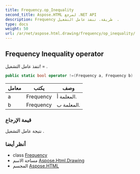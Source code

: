 ```yaml
---
title: Frequency.op_Inequality
second_title: Aspose.HTML لمرجع .NET API
description: Frequency طريقة. تنفذ عامل التشغيل  .
type: docs
weight: 50
url: /ar/net/aspose.html.drawing/frequency/op_inequality/
---
```

## Frequency Inequality operator

تنفذ عامل التشغيل! = .

```csharp
public static bool operator !=(Frequency a, Frequency b)
```

| معامل | يكتب | وصف |
| --- | --- | --- |
| a | Frequency | المعلمة أ. |
| b | Frequency | المعلمة ب. |

### قيمة الإرجاع

نتيجة عامل التشغيل .

### أنظر أيضا

* class [Frequency](../)
* مساحة الاسم [Aspose.Html.Drawing](../../frequency/)
* المجسم [Aspose.HTML](../../../)


